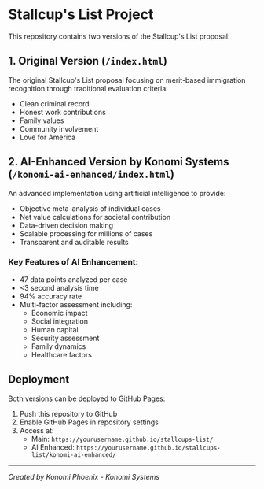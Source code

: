 # Stallcup's List Project

This repository contains two versions of the Stallcup's List proposal:

## 1. Original Version (`/index.html`)
The original Stallcup's List proposal focusing on merit-based immigration recognition through traditional evaluation criteria:
- Clean criminal record
- Honest work contributions
- Family values
- Community involvement
- Love for America

## 2. AI-Enhanced Version by Konomi Systems (`/konomi-ai-enhanced/index.html`)
An advanced implementation using artificial intelligence to provide:
- Objective meta-analysis of individual cases
- Net value calculations for societal contribution
- Data-driven decision making
- Scalable processing for millions of cases
- Transparent and auditable results

### Key Features of AI Enhancement:
- 47 data points analyzed per case
- <3 second analysis time
- 94% accuracy rate
- Multi-factor assessment including:
  - Economic impact
  - Social integration
  - Human capital
  - Security assessment
  - Family dynamics
  - Healthcare factors

## Deployment
Both versions can be deployed to GitHub Pages:
1. Push this repository to GitHub
2. Enable GitHub Pages in repository settings
3. Access at:
   - Main: `https://yourusername.github.io/stallcups-list/`
   - AI Enhanced: `https://yourusername.github.io/stallcups-list/konomi-ai-enhanced/`

---
*Created by Konomi Phoenix - Konomi Systems*